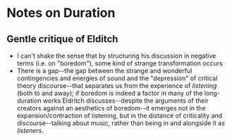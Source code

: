 # Notes on Duration

## Gentle critique of Elditch

* I can't shake the sense that by structuring his discussion in negative terms (i.e. on "boredom"), some kind of strange transformation occurs
* There is a gap--the gap between the strange and wonderful contingencies and energies of sound and the "depression" of critical theory discourse--that separates us from the experience of _listening_ (both to and away); if boredom is indeed a factor in many of the long-duration works Eldritch discusses--despite the arguments of their creators against an aesthetics of boredom--it emerges not in the expansion/contraction of listening, but in the distance of criticality and discourse--talking about music, rather than being in and alongside it as _listeners_.
